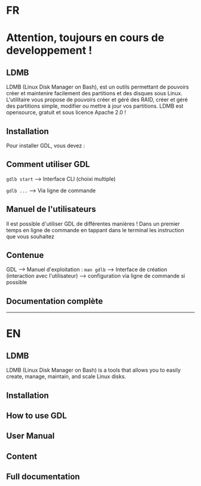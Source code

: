 # FR 

# Attention, toujours en cours de developpement !

## LDMB
LDMB (Linux Disk Manager on Bash), est un outils permettant de pouvoirs créer et maintenire facilement des partitions et des disques sous Linux. L'utilitaire vous propose de pouvoirs créer et géré des RAID, créer et géré des partitions simple, modifier ou mettre à jour vos partitions. LDMB est opensource, gratuit et sous licence Apache 2.0 !


## Installation
Pour installer GDL, vous devez : 

## Comment utiliser GDL

`gdlb start` --> Interface CLI (choixi multiple)

`gdlb ...` --> Via ligne de commande

## Manuel de l'utilisateurs
Il est possible d'utiliser GDL de différentes manières ! Dans un premier temps en ligne de commande en tappant dans le terminal les instruction que vous souhaitez


## Contenue

GDL --> Manuel d'exploitation : `man gdlb`
    --> Interface de création (interaction avec l'utilisateur)
    --> configuration via ligne de commande si possible  

## Documentation complète

---

# EN

## LDMB
LDMB (Linux Disk Manager on Bash) is a tools that allows you to easily create, manage, maintain, and scale Linux disks.

## Installation


## How to use GDL


## User Manual


## Content


## Full documentation